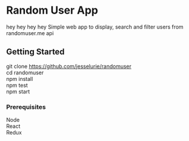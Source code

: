 # Random User App
hey hey hey hey
Simple web app to display, search and filter users from randomuser.me api

## Getting Started

git clone https://github.com/jesselurie/randomuser <br />
cd randomuser <br />
npm install <br />
npm test <br />
npm start <br />

### Prerequisites

Node <br />
React <br />
Redux <br />
